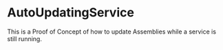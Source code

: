 # AutoUpdatingService
This is a Proof of Concept of how to update Assemblies while a service is still running.
